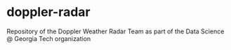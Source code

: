 # doppler-radar
Repository of the Doppler Weather Radar Team as part of the Data Science @ Georgia Tech organization
